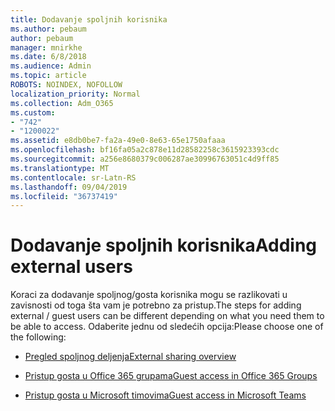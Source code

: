 ```yaml
---
title: Dodavanje spoljnih korisnika
ms.author: pebaum
author: pebaum
manager: mnirkhe
ms.date: 6/8/2018
ms.audience: Admin
ms.topic: article
ROBOTS: NOINDEX, NOFOLLOW
localization_priority: Normal
ms.collection: Adm_O365
ms.custom:
- "742"
- "1200022"
ms.assetid: e8db0be7-fa2a-49e0-8e63-65e1750afaaa
ms.openlocfilehash: bf16fa05a2c878e11d28582258c3615923393cdc
ms.sourcegitcommit: a256e8680379c006287ae30996763051c4d9ff85
ms.translationtype: MT
ms.contentlocale: sr-Latn-RS
ms.lasthandoff: 09/04/2019
ms.locfileid: "36737419"
---
```

# <a name="adding-external-users"></a><span data-ttu-id="f87ed-102">Dodavanje spoljnih korisnika</span><span class="sxs-lookup"><span data-stu-id="f87ed-102">Adding external users</span></span>

<span data-ttu-id="f87ed-103">Koraci za dodavanje spoljnog/gosta korisnika mogu se razlikovati u zavisnosti od toga šta vam je potrebno za pristup.</span><span class="sxs-lookup"><span data-stu-id="f87ed-103">The steps for adding external / guest users can be different depending on what you need them to be able to access.</span></span> <span data-ttu-id="f87ed-104">Odaberite jednu od sledećih opcija:</span><span class="sxs-lookup"><span data-stu-id="f87ed-104">Please choose one of the following:</span></span>
  
- [<span data-ttu-id="f87ed-105">Pregled spoljnog deljenja</span><span class="sxs-lookup"><span data-stu-id="f87ed-105">External sharing overview</span></span>](https://docs.microsoft.com/sharepoint/external-sharing-overview)

- [<span data-ttu-id="f87ed-106">Pristup gosta u Office 365 grupama</span><span class="sxs-lookup"><span data-stu-id="f87ed-106">Guest access in Office 365 Groups</span></span>](https://support.office.com/en-gb/article/guest-access-in-office-365-groups-bfc7a840-868f-4fd6-a390-f347bf51aff6)

- [<span data-ttu-id="f87ed-107">Pristup gosta u Microsoft timovima</span><span class="sxs-lookup"><span data-stu-id="f87ed-107">Guest access in Microsoft Teams</span></span>](https://docs.microsoft.com/microsoftteams/guest-access-checklist)
